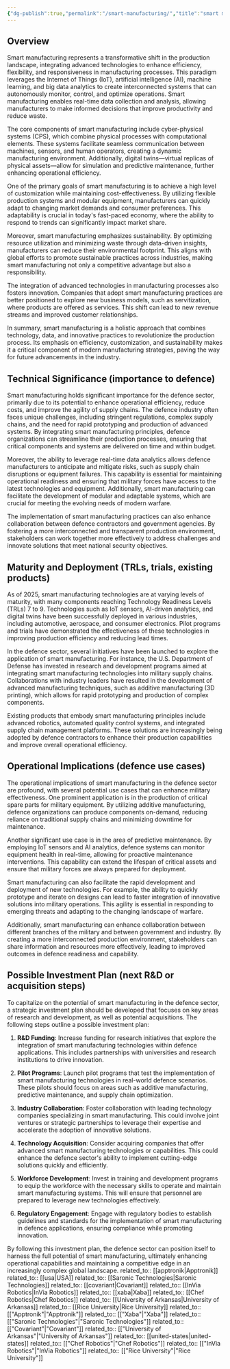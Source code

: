 ```yaml
---
{"dg-publish":true,"permalink":"/smart-manufacturing/","title":"smart manufacturing"}
---
```


## Overview
Smart manufacturing represents a transformative shift in the production landscape, integrating advanced technologies to enhance efficiency, flexibility, and responsiveness in manufacturing processes. This paradigm leverages the Internet of Things (IoT), artificial intelligence (AI), machine learning, and big data analytics to create interconnected systems that can autonomously monitor, control, and optimize operations. Smart manufacturing enables real-time data collection and analysis, allowing manufacturers to make informed decisions that improve productivity and reduce waste.

The core components of smart manufacturing include cyber-physical systems (CPS), which combine physical processes with computational elements. These systems facilitate seamless communication between machines, sensors, and human operators, creating a dynamic manufacturing environment. Additionally, digital twins—virtual replicas of physical assets—allow for simulation and predictive maintenance, further enhancing operational efficiency.

One of the primary goals of smart manufacturing is to achieve a high level of customization while maintaining cost-effectiveness. By utilizing flexible production systems and modular equipment, manufacturers can quickly adapt to changing market demands and consumer preferences. This adaptability is crucial in today's fast-paced economy, where the ability to respond to trends can significantly impact market share.

Moreover, smart manufacturing emphasizes sustainability. By optimizing resource utilization and minimizing waste through data-driven insights, manufacturers can reduce their environmental footprint. This aligns with global efforts to promote sustainable practices across industries, making smart manufacturing not only a competitive advantage but also a responsibility.

The integration of advanced technologies in manufacturing processes also fosters innovation. Companies that adopt smart manufacturing practices are better positioned to explore new business models, such as servitization, where products are offered as services. This shift can lead to new revenue streams and improved customer relationships.

In summary, smart manufacturing is a holistic approach that combines technology, data, and innovative practices to revolutionize the production process. Its emphasis on efficiency, customization, and sustainability makes it a critical component of modern manufacturing strategies, paving the way for future advancements in the industry.

## Technical Significance (importance to defence)
Smart manufacturing holds significant importance for the defence sector, primarily due to its potential to enhance operational efficiency, reduce costs, and improve the agility of supply chains. The defence industry often faces unique challenges, including stringent regulations, complex supply chains, and the need for rapid prototyping and production of advanced systems. By integrating smart manufacturing principles, defence organizations can streamline their production processes, ensuring that critical components and systems are delivered on time and within budget.

Moreover, the ability to leverage real-time data analytics allows defence manufacturers to anticipate and mitigate risks, such as supply chain disruptions or equipment failures. This capability is essential for maintaining operational readiness and ensuring that military forces have access to the latest technologies and equipment. Additionally, smart manufacturing can facilitate the development of modular and adaptable systems, which are crucial for meeting the evolving needs of modern warfare.

The implementation of smart manufacturing practices can also enhance collaboration between defence contractors and government agencies. By fostering a more interconnected and transparent production environment, stakeholders can work together more effectively to address challenges and innovate solutions that meet national security objectives.

## Maturity and Deployment (TRLs, trials, existing products)
As of 2025, smart manufacturing technologies are at varying levels of maturity, with many components reaching Technology Readiness Levels (TRLs) 7 to 9. Technologies such as IoT sensors, AI-driven analytics, and digital twins have been successfully deployed in various industries, including automotive, aerospace, and consumer electronics. Pilot programs and trials have demonstrated the effectiveness of these technologies in improving production efficiency and reducing lead times.

In the defence sector, several initiatives have been launched to explore the application of smart manufacturing. For instance, the U.S. Department of Defense has invested in research and development programs aimed at integrating smart manufacturing technologies into military supply chains. Collaborations with industry leaders have resulted in the development of advanced manufacturing techniques, such as additive manufacturing (3D printing), which allows for rapid prototyping and production of complex components.

Existing products that embody smart manufacturing principles include advanced robotics, automated quality control systems, and integrated supply chain management platforms. These solutions are increasingly being adopted by defence contractors to enhance their production capabilities and improve overall operational efficiency.

## Operational Implications (defence use cases)
The operational implications of smart manufacturing in the defence sector are profound, with several potential use cases that can enhance military effectiveness. One prominent application is in the production of critical spare parts for military equipment. By utilizing additive manufacturing, defence organizations can produce components on-demand, reducing reliance on traditional supply chains and minimizing downtime for maintenance.

Another significant use case is in the area of predictive maintenance. By employing IoT sensors and AI analytics, defence systems can monitor equipment health in real-time, allowing for proactive maintenance interventions. This capability can extend the lifespan of critical assets and ensure that military forces are always prepared for deployment.

Smart manufacturing can also facilitate the rapid development and deployment of new technologies. For example, the ability to quickly prototype and iterate on designs can lead to faster integration of innovative solutions into military operations. This agility is essential in responding to emerging threats and adapting to the changing landscape of warfare.

Additionally, smart manufacturing can enhance collaboration between different branches of the military and between government and industry. By creating a more interconnected production environment, stakeholders can share information and resources more effectively, leading to improved outcomes in defence readiness and capability.

## Possible Investment Plan (next R&D or acquisition steps)
To capitalize on the potential of smart manufacturing in the defence sector, a strategic investment plan should be developed that focuses on key areas of research and development, as well as potential acquisitions. The following steps outline a possible investment plan:

1. **R&D Funding**: Increase funding for research initiatives that explore the integration of smart manufacturing technologies within defence applications. This includes partnerships with universities and research institutions to drive innovation.

2. **Pilot Programs**: Launch pilot programs that test the implementation of smart manufacturing technologies in real-world defence scenarios. These pilots should focus on areas such as additive manufacturing, predictive maintenance, and supply chain optimization.

3. **Industry Collaboration**: Foster collaboration with leading technology companies specializing in smart manufacturing. This could involve joint ventures or strategic partnerships to leverage their expertise and accelerate the adoption of innovative solutions.

4. **Technology Acquisition**: Consider acquiring companies that offer advanced smart manufacturing technologies or capabilities. This could enhance the defence sector's ability to implement cutting-edge solutions quickly and efficiently.

5. **Workforce Development**: Invest in training and development programs to equip the workforce with the necessary skills to operate and maintain smart manufacturing systems. This will ensure that personnel are prepared to leverage new technologies effectively.

6. **Regulatory Engagement**: Engage with regulatory bodies to establish guidelines and standards for the implementation of smart manufacturing in defence applications, ensuring compliance while promoting innovation.

By following this investment plan, the defence sector can position itself to harness the full potential of smart manufacturing, ultimately enhancing operational capabilities and maintaining a competitive edge in an increasingly complex global landscape.
related_to:: [[apptronik\|Apptronik]]
related_to:: [[usa\|USA]]
related_to:: [[Saronic Technologies\|Saronic Technologies]]
related_to:: [[covariant\|Covariant]]
related_to:: [[InVia Robotics\|InVia Robotics]]
related_to:: [[xaba\|Xaba]]
related_to:: [[Chef Robotics\|Chef Robotics]]
related_to:: [[University of Arkansas\|University of Arkansas]]
related_to:: [[Rice University\|Rice University]]
related_to:: [["Apptronik"\|"Apptronik"]]
related_to:: [["Xaba"\|"Xaba"]]
related_to:: [["Saronic Technologies"\|"Saronic Technologies"]]
related_to:: [["Covariant"\|"Covariant"]]
related_to:: [["University of Arkansas"\|"University of Arkansas"]]
related_to:: [[united-states\|united-states]]
related_to:: [["Chef Robotics"\|"Chef Robotics"]]
related_to:: [["InVia Robotics"\|"InVia Robotics"]]
related_to:: [["Rice University"\|"Rice University"]]
